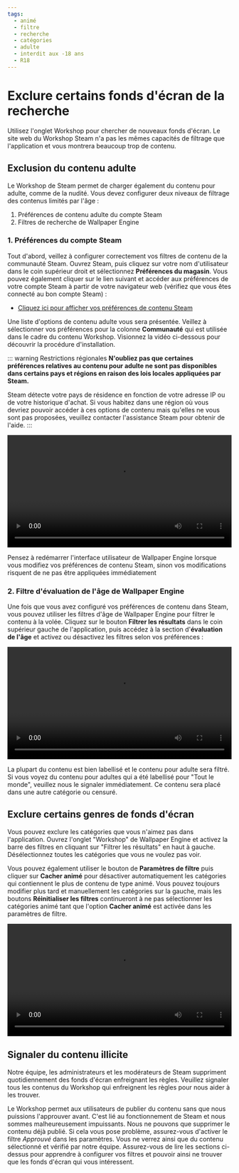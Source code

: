 ```yaml
---
tags:
  - animé
  - filtre
  - recherche
  - catégories
  - adulte
  - interdit aux -18 ans
  - R18
---
```


# Exclure certains fonds d'écran de la recherche

Utilisez l'onglet Workshop pour chercher de nouveaux fonds d'écran. Le site web du Workshop Steam n'a pas les mêmes capacités de filtrage que l'application et vous montrera beaucoup trop de contenu.

## Exclusion du contenu adulte

Le Workshop de Steam permet de charger également du contenu pour adulte, comme de la nudité. Vous devez configurer deux niveaux de filtrage des contenus limités par l'âge :

1. Préférences de contenu adulte du compte Steam
2. Filtres de recherche de Wallpaper Engine

### 1. Préférences du compte Steam

Tout d'abord, veillez à configurer correctement vos filtres de contenu de la communauté Steam. Ouvrez Steam, puis cliquez sur votre nom d'utilisateur dans le coin supérieur droit et sélectionnez **Préférences du magasin**. Vous pouvez également cliquer sur le lien suivant et accéder aux préférences de votre compte Steam à partir de votre navigateur web (vérifiez que vous êtes connecté au bon compte Steam) :

* [Cliquez ici pour afficher vos préférences de contenu Steam](https://store.steampowered.com/account/preferences/)

Une liste d'options de contenu adulte vous sera présentée. Veillez à sélectionner vos préférences pour la colonne **Communauté** qui est utilisée dans le cadre du contenu Workshop. Visionnez la vidéo ci-dessous pour découvrir la procédure d'installation.

::: warning
Restrictions régionales **N'oubliez pas que certaines préférences relatives au contenu pour adulte ne sont pas disponibles dans certains pays et régions en raison des lois locales appliquées par Steam.**

Steam détecte votre pays de résidence en fonction de votre adresse IP ou de votre historique d'achat. Si vous habitez dans une région où vous devriez pouvoir accéder à ces options de contenu mais qu'elles ne vous sont pas proposées, veuillez contacter l'assistance Steam pour obtenir de l'aide.
:::

<video width="100%" autoplay loop>
  <source src="/videos/steam_filterage.mp4" type="video/mp4">
  Votre explorateur ne prend pas en charge le filtre vidéo.
</video>

Pensez à redémarrer l'interface utilisateur de Wallpaper Engine lorsque vous modifiez vos préférences de contenu Steam, sinon vos modifications risquent de ne pas être appliquées immédiatement

### 2. Filtre d'évaluation de l'âge de Wallpaper Engine

Une fois que vous avez configuré vos préférences de contenu dans Steam, vous pouvez utiliser les filtres d'âge de Wallpaper Engine pour filtrer le contenu à la volée. Cliquez sur le bouton **Filtrer les résultats** dans le coin supérieur gauche de l'application, puis accédez à la section d'**évaluation de l'âge** et activez ou désactivez les filtres selon vos préférences :

<video width="100%" autoplay loop>
  <source src="/videos/filterage.mp4" type="video/mp4">
  Votre explorateur ne prend pas en charge le filtre vidéo.
</video>

La plupart du contenu est bien labellisé et le contenu pour adulte sera filtré. Si vous voyez du contenu pour adultes qui a été labellisé pour "Tout le monde", veuillez nous le signaler immédiatement. Ce contenu sera placé dans une autre catégorie ou censuré.

## Exclure certains genres de fonds d'écran

Vous pouvez exclure les catégories que vous n'aimez pas dans l'application. Ouvrez l'onglet "Workshop" de Wallpaper Engine et activez la barre des filtres en cliquant sur "Filtrer les résultats" en haut à gauche. Désélectionnez toutes les catégories que vous ne voulez pas voir.

Vous pouvez également utiliser le bouton de **Paramètres de filtre** puis cliquer sur **Cacher animé** pour désactiver automatiquement les catégories qui contiennent le plus de contenu de type animé. Vous pouvez toujours modifier plus tard et manuellement les catégories sur la gauche, mais les boutons **Réinitialiser les filtres** continueront à ne pas sélectionner les catégories animé tant que l'option **Cacher animé** est activée dans les paramètres de filtre.

<video width="100%" autoplay loop>
  <source src="/videos/filtercontent.mp4" type="video/mp4">
  Votre navigateur ne prend pas en charge la balise vidéo.
</video>

## Signaler du contenu illicite

Notre équipe, les administrateurs et les modérateurs de Steam suppriment quotidiennement des fonds d'écran enfreignant les règles. Veuillez signaler tous les contenus du Workshop qui enfreignent les règles pour nous aider à les trouver.

Le Workshop permet aux utilisateurs de publier du contenu sans que nous puissions l'approuver avant. C'est lié au fonctionnement de Steam et nous sommes malheureusement impuissants. Nous ne pouvons que supprimer le contenu déjà publié. Si cela vous pose problème, assurez-vous d'activer le filtre *Approuvé* dans les paramètres. Vous ne verrez ainsi que du contenu sélectionné et vérifié par notre équipe. Assurez-vous de lire les sections ci-dessus pour apprendre à configurer vos filtres et pouvoir ainsi ne trouver que les fonds d'écran qui vous intéressent.